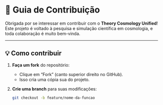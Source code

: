 # 🤝 Guia de Contribuição

Obrigada por se interessar em contribuir com o **Theory Cosmology Unified**!  
Este projeto é voltado à pesquisa e simulação científica em cosmologia, e toda colaboração é muito bem-vinda.  

---

## 💡 Como contribuir

1. **Faça um fork** do repositório:
   - Clique em “Fork” (canto superior direito no GitHub).  
   - Isso cria uma cópia sua do projeto.

2. **Crie uma branch** para suas modificações:
   ```bash
   git checkout -b feature/nome-da-funcao